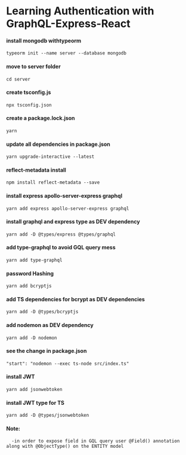 # Learning Authentication  with GraphQL-Express-React

#### install mongodb withtypeorm
```typeorm init --name server --database mongodb```

#### move to server folder
```cd server```

#### create tsconfig.js
```npx tsconfig.json```

#### create a package.lock.json
```yarn```

#### update all dependencies in package.json
```yarn upgrade-interactive --latest```

#### reflect-metadata install
```npm install reflect-metadata --save```

#### install express apollo-server-express graphql
```yarn add express apollo-server-express graphql```

#### install graphql and express type as DEV dependency
```yarn add -D @types/express @types/graphql``` 

#### add type-graphql to avoid GQL query mess
```yarn add type-graphql```

#### password Hashing 
```yarn add bcryptjs```

#### add TS dependencies for bcrypt as DEV dependencies
```yarn add -D @types/bcryptjs```

#### add nodemon as DEV dependency
```yarn add -D nodemon```

#### see the change in package.json
```"start": "nodemon --exec ts-node src/index.ts"```

#### install JWT
```yarn add jsonwebtoken```

#### install JWT type for TS
```yarn add -D @types/jsonwebtoken```


#### Note:
      -in order to expose field in GQL query user @Field() annotation along with @ObjectType() on the ENTITY model
